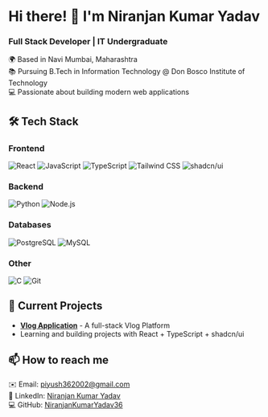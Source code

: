 # Hi there! 👋 I'm Niranjan Kumar Yadav

### Full Stack Developer | IT Undergraduate

🌍 Based in Navi Mumbai, Maharashtra  
📚 Pursuing B.Tech in Information Technology @ Don Bosco Institute of Technology  
💻 Passionate about building modern web applications  

## 🛠️ Tech Stack

### Frontend
![React](https://img.shields.io/badge/React-20232A?style=for-the-badge&logo=react&logoColor=61DAFB)
![JavaScript](https://img.shields.io/badge/JavaScript-F7DF1E?style=for-the-badge&logo=javascript&logoColor=black)
![TypeScript](https://img.shields.io/badge/TypeScript-007ACC?style=for-the-badge&logo=typescript&logoColor=white)
![Tailwind CSS](https://img.shields.io/badge/Tailwind_CSS-38B2AC?style=for-the-badge&logo=tailwind-css&logoColor=white)
![shadcn/ui](https://img.shields.io/badge/shadcn/ui-000000?style=for-the-badge)

### Backend
![Python](https://img.shields.io/badge/Python-3776AB?style=for-the-badge&logo=python&logoColor=white)
![Node.js](https://img.shields.io/badge/Node.js-339933?style=for-the-badge&logo=nodedotjs&logoColor=white)

### Databases
![PostgreSQL](https://img.shields.io/badge/PostgreSQL-316192?style=for-the-badge&logo=postgresql&logoColor=white)
![MySQL](https://img.shields.io/badge/MySQL-005C84?style=for-the-badge&logo=mysql&logoColor=white)

### Other
![C](https://img.shields.io/badge/C-00599C?style=for-the-badge&logo=c&logoColor=white)
![Git](https://img.shields.io/badge/GIT-E44C30?style=for-the-badge&logo=git&logoColor=white)

## 🔭 Current Projects

- **[Vlog Application](https://blogwebsitefrontend-940n.onrender.com/)** - A full-stack Vlog Platform
- Learning and building projects with React + TypeScript + shadcn/ui

## 📫 How to reach me

✉️ Email: [piyush362002@gmail.com](mailto:piyush362002@gmail.com)  
💼 LinkedIn: [Niranjan Kumar Yadav](https://www.linkedin.com/in/niranjan-kumar-yadav-11b365284)  
💻 GitHub: [NiranjanKumarYadav36](https://github.com/NiranjanKumarYadav36)  
